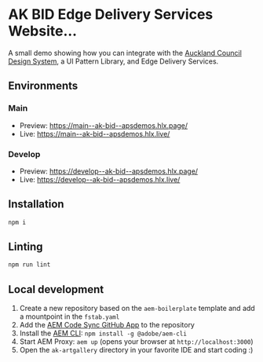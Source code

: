 # AK BID Edge Delivery Services Website...
A small demo showing how you can integrate with the [Auckland Council Design System](https://designsystem.aucklandcouncil.govt.nz/index.html?path=/docs/our-design-system--guidelines), a UI Pattern Library, and Edge Delivery Services.


## Environments
### Main
- Preview: https://main--ak-bid--apsdemos.hlx.page/
- Live: https://main--ak-bid--apsdemos.hlx.live/
### Develop
- Preview: https://develop--ak-bid--apsdemos.hlx.page/
- Live: https://develop--ak-bid--apsdemos.hlx.live/

## Installation

```sh
npm i
```

## Linting

```sh
npm run lint
```

## Local development

1. Create a new repository based on the `aem-boilerplate` template and add a mountpoint in the `fstab.yaml`
1. Add the [AEM Code Sync GitHub App](https://github.com/apps/aem-code-sync) to the repository
1. Install the [AEM CLI](https://github.com/adobe/helix-cli): `npm install -g @adobe/aem-cli`
1. Start AEM Proxy: `aem up` (opens your browser at `http://localhost:3000`)
1. Open the `ak-artgallery` directory in your favorite IDE and start coding :)
